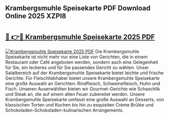 ## Krambergsmuhle Speisekarte PDF Download Online 2025 XZPl8

# <h2><a href="http://gca6kjm.nevu.top/?p=Krambergsmuhle+Speisekarte">🔗 👉🔴 Krambergsmuhle Speisekarte 2025 PDF</a></h2>

[![Krambergsmuhle Speisekarte 2025 PDF](https://i.imgur.com/dBaPXMq.png)](http://gca6kjm.nevu.top/?p=Krambergsmuhle+Speisekarte)
Die Krambergsmuhle Speisekarte ist nicht mehr nur eine Liste von Gerichten, die in einem Restaurant oder Café angeboten werden, sondern auch eine Gelegenheit für Sie, ein leckeres und für Sie passendes Gericht zu wählen. Unser Salatbereich auf der Krambergsmuhle Speisekarte bietet leichte und frische Gerichte. Für Fleischliebhaber bietet unsere Krambergsmuhle Speisekarte eine große Auswahl an Gerichten: Rindfleisch, Schweinefleisch, Huhn und Fisch. Unseren Auserwählten bieten wir Gourmet-Gerichte wie Schaschlik und Steak an, die auf einem alten Feuer zubereitet werden. Unsere Krambergsmuhle Speisekarte umfasst eine große Auswahl an Desserts, von klassischen Torten und Kuchen bis hin zu exquisiten Crème Brûlée und Schokoladen-Schokoladen-kulinarischen Arrangements.

